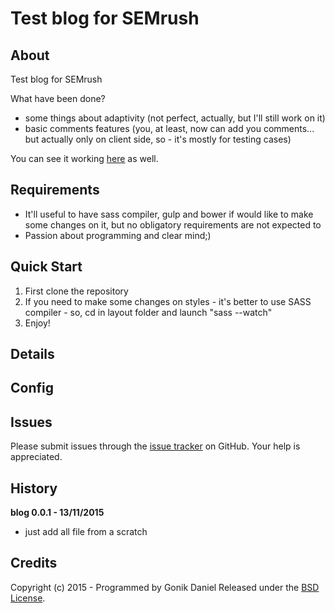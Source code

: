 Test blog for SEMrush
=========

## About ##

Test blog for SEMrush

What have been done?

- some things about adaptivity (not perfect, actually, but I'll still work on it)
- basic comments features (you, at least, now can add you comments... but actually only on client side, so - it's mostly for testing cases)


You can see it working [here](http://igonik.ru/blog/) as well.

## Requirements ##

- It'll useful to have sass compiler, gulp and bower if would like to make some changes on it, but no obligatory requirements are not expected to
- Passion about programming and clear mind;)

## Quick Start ##

1. First clone the repository
2. If you need to make some changes on styles - it's better to use SASS compiler - so, cd in layout folder and launch "sass --watch"
3. Enjoy!

## Details ##


## Config ##


## Issues ##

Please submit issues through the [issue tracker](https://github.com/GonikDaniel/SEMrushBlog/issues) on GitHub. Your help is appreciated.

## History ##

**blog 0.0.1 - 13/11/2015**

- just add all file from a scratch

## Credits ##

Copyright (c) 2015 - Programmed by Gonik Daniel
Released under the [BSD License](http://www.opensource.org/licenses/bsd-license.php).

